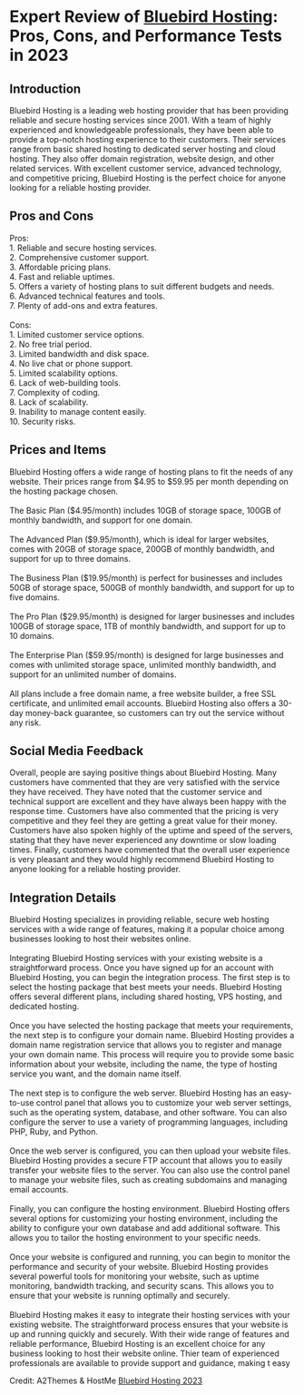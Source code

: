 <h1>Expert Review of <a href="https://a2themes.com/bluebird-hosting-reviews">Bluebird Hosting</a>: Pros, Cons, and Performance Tests in 2023</h1>
<h2>Introduction</h2>
Bluebird Hosting is a leading web hosting provider that has been providing reliable and secure hosting services since 2001. With a team of highly experienced and knowledgeable professionals, they have been able to provide a top-notch hosting experience to their customers. Their services range from basic shared hosting to dedicated server hosting and cloud hosting. They also offer domain registration, website design, and other related services. With excellent customer service, advanced technology, and competitive pricing, Bluebird Hosting is the perfect choice for anyone looking for a reliable hosting provider.
<h2>Pros and Cons</h2>
Pros: <br>1. Reliable and secure hosting services. <br>2. Comprehensive customer support. <br>3. Affordable pricing plans. <br>4. Fast and reliable uptimes. <br>5. Offers a variety of hosting plans to suit different budgets and needs. <br>6. Advanced technical features and tools. <br>7. Plenty of add-ons and extra features. <br><br>Cons: <br>1. Limited customer service options. <br>2. No free trial period. <br>3. Limited bandwidth and disk space. <br>4. No live chat or phone support. <br>5. Limited scalability options. <br>6. Lack of web-building tools. <br>7. Complexity of coding. <br>8. Lack of scalability. <br>9. Inability to manage content easily. <br>10. Security risks.
<h2>Prices and Items</h2>
Bluebird Hosting offers a wide range of hosting plans to fit the needs of any website. Their prices range from $4.95 to $59.95 per month depending on the hosting package chosen.<br><br>The Basic Plan ($4.95/month) includes 10GB of storage space, 100GB of monthly bandwidth, and support for one domain.<br><br>The Advanced Plan ($9.95/month), which is ideal for larger websites, comes with 20GB of storage space, 200GB of monthly bandwidth, and support for up to three domains.<br><br>The Business Plan ($19.95/month) is perfect for businesses and includes 50GB of storage space, 500GB of monthly bandwidth, and support for up to five domains.<br><br>The Pro Plan ($29.95/month) is designed for larger businesses and includes 100GB of storage space, 1TB of monthly bandwidth, and support for up to 10 domains.<br><br>The Enterprise Plan ($59.95/month) is designed for large businesses and comes with unlimited storage space, unlimited monthly bandwidth, and support for an unlimited number of domains.<br><br>All plans include a free domain name, a free website builder, a free SSL certificate, and unlimited email accounts. Bluebird Hosting also offers a 30-day money-back guarantee, so customers can try out the service without any risk.
<h2>Social Media Feedback</h2>
Overall, people are saying positive things about Bluebird Hosting. Many customers have commented that they are very satisfied with the service they have received. They have noted that the customer service and technical support are excellent and they have always been happy with the response time. Customers have also commented that the pricing is very competitive and they feel they are getting a great value for their money. Customers have also spoken highly of the uptime and speed of the servers, stating that they have never experienced any downtime or slow loading times. Finally, customers have commented that the overall user experience is very pleasant and they would highly recommend Bluebird Hosting to anyone looking for a reliable hosting provider.
<h2>Integration Details</h2>
Bluebird Hosting specializes in providing reliable, secure web hosting services with a wide range of features, making it a popular choice among businesses looking to host their websites online.<br><br>Integrating Bluebird Hosting services with your existing website is a straightforward process. Once you have signed up for an account with Bluebird Hosting, you can begin the integration process. The first step is to select the hosting package that best meets your needs. Bluebird Hosting offers several different plans, including shared hosting, VPS hosting, and dedicated hosting.<br><br>Once you have selected the hosting package that meets your requirements, the next step is to configure your domain name. Bluebird Hosting provides a domain name registration service that allows you to register and manage your own domain name. This process will require you to provide some basic information about your website, including the name, the type of hosting service you want, and the domain name itself.<br><br>The next step is to configure the web server. Bluebird Hosting has an easy-to-use control panel that allows you to customize your web server settings, such as the operating system, database, and other software. You can also configure the server to use a variety of programming languages, including PHP, Ruby, and Python.<br><br>Once the web server is configured, you can then upload your website files. Bluebird Hosting provides a secure FTP account that allows you to easily transfer your website files to the server. You can also use the control panel to manage your website files, such as creating subdomains and managing email accounts.<br><br>Finally, you can configure the hosting environment. Bluebird Hosting offers several options for customizing your hosting environment, including the ability to configure your own database and add additional software. This allows you to tailor the hosting environment to your specific needs.<br><br>Once your website is configured and running, you can begin to monitor the performance and security of your website. Bluebird Hosting provides several powerful tools for monitoring your website, such as uptime monitoring, bandwidth tracking, and security scans. This allows you to ensure that your website is running optimally and securely.<br><br>Bluebird Hosting makes it easy to integrate their hosting services with your existing website. The straightforward process ensures that your website is up and running quickly and securely. With their wide range of features and reliable performance, Bluebird Hosting is an excellent choice for any business looking to host their website online. Thier team of experienced professionals are available to provide support and guidance, making t easy
<p>Credit: A2Themes & HostMe <a href="https://a2themes.com/bluebird-hosting-reviews">Bluebird Hosting 2023</a></p>